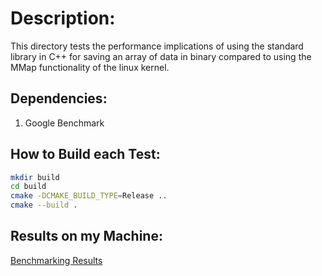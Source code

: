 # Description:
This directory tests the performance implications of using the standard
library in C++ for saving an array of data in binary compared to using 
the MMap functionality of the linux kernel. 

## Dependencies:
1. Google Benchmark


## How to Build each Test:
```bash
mkdir build 
cd build
cmake -DCMAKE_BUILD_TYPE=Release ..
cmake --build . 
```

## Results on my Machine:
[Benchmarking Results](https://github.com/adam-grofe/Data-Structures-And-Algorithms/blob/main/performance-experiments/disk-io-comparison/results.png "Benchmarking Results")